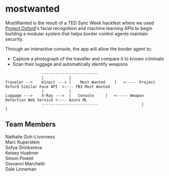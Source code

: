 # mostwanted
MostWanted is the result of a TED Sync Week hackfest where we used <a target="_blank" href="https://www.projectoxford.ai/">Project Oxford</a>'s facial recognition and machine learning APIs to begin building a modular system that helps border control agents maintain security. 
<p>
Through an interactive console, the app will allow the border agent to:
<ul>
<li>Capture a photograph of the traveller and compare it to known criminals
<li>Scan their luggage and automatically identify weapons
</ul>

<p>
<font face="courier new">

					-------------------------
					|			|	
	Traveler --> 	Kinect --->	|    Most Wanted	|	<----- Project Oxford Similar Face API	<---- FBI Most Wanted
					|			|
	Luggage --->	X-Ray --->	|	Console		|	<----- Weapon Detection Web Service	<---- Azure ML
					-------------------------					|			|					

</font>

<h2>Team Members</h2>
Nathalie Goh-Livorness<br>
Marc Kuperstein<br>
Sofya Shinkareva<br>
Kelsey Huebner<br>
Simon Powell<br>
Giovanni Marchetti<br>
Dale Linneman<br>


